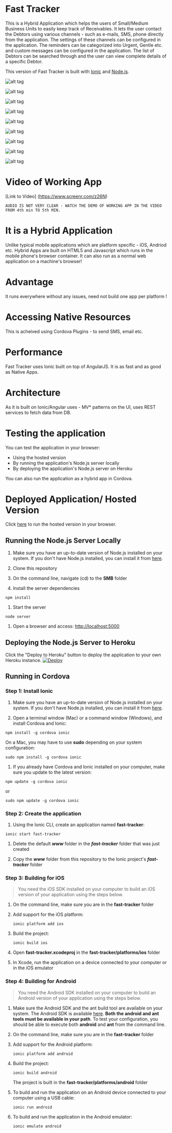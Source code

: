 Fast Tracker
=============
This is a Hybrid Application which helps the users of Small/Medium Business Units to easily keep track of Receivables. 
It lets the user contact the Debtors using various channels - such as e-mails, SMS, phone directly from the application.
The settings of these channels can be configured in the application. The reminders can be categorized into Urgent, Gentle etc. and custom messages can be configured in the application. The list of Debtors can be searched through and the user can view complete details of a specific Debtor.

This version of Fast Tracker is built with [Ionic](http://ionicframework.com/) and [Node.js]().

![alt tag](readme_pics/login_screen.jpg)

![alt tag](readme_pics/dashboard.jpg)

![alt tag](readme_pics/receivables.jpg) 

![alt tag](readme_pics/search_results.jpg) 

![alt tag](readme_pics/recv_detail_view.jpg)  

![alt tag](readme_pics/recv_detail_view_del_back.jpg)

![alt tag](readme_pics/email_sample.jpg)

![alt tag](readme_pics/mail_setting.jpg)

![alt tag](readme_pics/mail_reminder_setting.jpg)

Video of Working App
========================
[Link to Video] (https://www.screenr.com/z26N)
 ```
 AUDIO IS NOT VERY CLEAR - WATCH THE DEMO OF WORKING APP IN THE VIDEO FROM 4th min TO 5th MIN.
 
  ```


It is a Hybrid Application
============================

Unlike typical mobile applications which are platform specific - iOS, Andriod etc. Hybrid Apps are built on HTML5 and Javascript which runs in the mobile phone's browser container.
It can also run as a normal web application on a machine's browser!

Advantage
==========

It runs everywhere without any issues, need not build one app per platform !

Accessing Native Resources
===========================
This is acheived using Cordova Plugins - to send SMS, email etc.

Performance
=============
Fast Tracker uses Ionic built on top of AngularJS. It is as fast and as good as Native Apps. 

Architecture
=============
As it is built on Ionic/Angular uses - MV* patterns on the UI, uses REST services to fetch data from DB.

Testing the application
========================
You can test the application in your browser:
- Using the hosted version
- By running the application's Node.js server locally
- By deploying the application's Node.js server on Heroku

You can also run the application as a hybrid app in Cordova.

Deployed Application/ Hosted Version
=====================================
Click [here](https://fastracker.herokuapp.com) to run the hosted version in your browser.

## Running the Node.js Server Locally

1. Make sure you have an up-to-date version of Node.js installed on your system. If you don't have Node.js installed, you can install it from [here](http://nodejs.org/).

1. Clone this repository

1. On the command line, navigate (cd) to the **SMB** folder

1. Install the server dependencies

  ```
  npm install
  ```

1. Start the server

  ```
  node server
  ```

1. Open a browser and access: [http://localhost:5000](http://localhost:5000)

## Deploying the Node.js Server to Heroku

Click the "Deploy to Heroku" button to deploy the application to your own Heroku instance.
[![Deploy](https://www.herokucdn.com/deploy/button.png)](https://heroku.com/deploy)

## Running in Cordova

### Step 1: Install Ionic

1. Make sure you have an up-to-date version of Node.js installed on your system. If you don't have Node.js installed, you can install it from [here](http://nodejs.org/).

1. Open a terminal window (Mac) or a command window (Windows), and install Cordova and Ionic:

  ```
  npm install -g cordova ionic
  ```

  On a Mac, you may have to use **sudo** depending on your system configuration:

  ```
  sudo npm install -g cordova ionic
  ```

1. If you already have Cordova and Ionic installed on your computer, make sure you update to the latest version:

  ```
  npm update -g cordova ionic
  ```

  or

  ```
  sudo npm update -g cordova ionic
  ```

### Step 2: Create the application

1. Using the Ionic CLI, create an application named **fast-tracker**:

  ```
  ionic start fast-tracker
  ```

1. Delete the default ***www*** folder in the ***fast-tracker*** folder that was just created

1. Copy the ***www*** folder from this repository to the Ionic project's ***fast-tracker*** folder


### Step 3: Building for iOS

> You need the iOS SDK installed on your computer to build an iOS version of your application
using the steps below.

1. On the command line, make sure you are in the **fast-tracker** folder

1. Add support for the iOS platform:

    ```
    ionic platform add ios
    ```

1. Build the project:

    ```
    ionic build ios
    ```

1. Open **fast-tracker.xcodeproj** in the **fast-tracker/platforms/ios** folder

1. In Xcode, run the application on a device connected to your computer or in the iOS emulator


### Step 4: Building for Android

> You need the Android SDK installed on your computer to build an Android version of your
application using the steps below.

1. Make sure the Android SDK and the ant build tool are available on your system. The Android SDK is available [here](http://developer.android.com/sdk/index.html). **Both the android and ant tools must be available in your path**. To test your configuration, you should be able to execute both **android** and **ant** from the command line.

1. On the command line, make sure you are in the **fast-tracker** folder

1. Add support for the Android platform:

    ```
    ionic platform add android
    ```

1. Build the project:

    ```
    ionic build android
    ```

    The project is built in the **fast-tracker/platforms/android** folder


1. To build and run the application on an Android device connected to your computer using a USB cable:

    ```
    ionic run android
    ```

1. To build and run the application in the Android emulator:

    ```
    ionic emulate android
    ```


